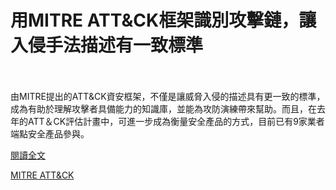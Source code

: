 # 用MITRE ATT&CK框架識別攻擊鏈，讓入侵手法描述有一致標準

<!--more-->
<!--67-->
<br><br/>
由MITRE提出的ATT&CK資安框架，不僅是讓威脅入侵的描述具有更一致的標準，成為有助於理解攻擊者具備能力的知識庫，並能為攻防演練帶來幫助。而且，在去年的ATT＆CK評估計畫中，可進一步成為衡量安全產品的方式，目前已有9家業者端點安全產品參與。

[閱讀全文](https://www.ithome.com.tw/news/129054)

[MITRE ATT&CK](https://attack.mitre.org/)
